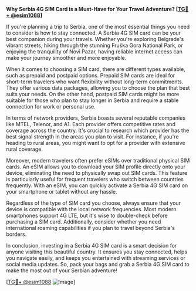 **Why Serbia 4G SIM Card is a Must-Have for Your Travel Adventure? [[TG💪+ @esim1088](https://t.me/s/esim1088)]**

If you're planning a trip to Serbia, one of the most essential things you need to consider is how to stay connected. A Serbia 4G SIM card can be your best companion during your travels. Whether you're exploring Belgrade's vibrant streets, hiking through the stunning Fruška Gora National Park, or enjoying the tranquility of Novi Pazar, having reliable internet access can make your journey smoother and more enjoyable.

When it comes to choosing a SIM card, there are different types available, such as prepaid and postpaid options. Prepaid SIM cards are ideal for short-term travelers who want flexibility without long-term commitments. They offer various data packages, allowing you to choose the plan that best suits your needs. On the other hand, postpaid SIM cards might be more suitable for those who plan to stay longer in Serbia and require a stable connection for work or personal use.

In terms of network providers, Serbia boasts several reputable companies like MTEL, Telenor, and A1. Each provider offers competitive rates and coverage across the country. It's crucial to research which provider has the best signal strength in the areas you plan to visit. For instance, if you're heading to rural areas, you might want to opt for a provider with extensive rural coverage.

Moreover, modern travelers often prefer eSIMs over traditional physical SIM cards. An eSIM allows you to download your SIM profile directly onto your device, eliminating the need to physically swap out SIM cards. This feature is particularly useful for frequent travelers who switch between countries frequently. With an eSIM, you can quickly activate a Serbia 4G SIM card on your smartphone or tablet without any hassle.

Regardless of the type of SIM card you choose, always ensure that your device is compatible with the local network frequencies. Most modern smartphones support 4G LTE, but it's wise to double-check before purchasing a SIM card. Additionally, consider whether you need international roaming capabilities if you plan to travel beyond Serbia's borders.

In conclusion, investing in a Serbia 4G SIM card is a smart decision for anyone visiting this beautiful country. It ensures you stay connected, helps you navigate easily, and keeps you entertained with streaming services or social media updates. So, pack your bags and grab a Serbia 4G SIM card to make the most out of your Serbian adventure! 

[[TG💪+ @esim1088](https://t.me/s/esim1088) ![Image](https://i.postimg.cc/Y0z9fWf4/image.png)]